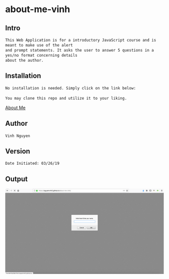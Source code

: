 # about-me-vinh

## Intro

    This Web Application is for a introductory JavaScript course and is meant to make use of the alert 
    and prompt statements. It asks the user to answer 5 questions in a yes/no format concerning details 
    about the author.

## Installation

    No installation is needed. Simply click on the link below:

    You may clone this repo and utilize it to your liking.

  [About Me](https://github.com/nguyenvinh2/about-me-vinh/)

## Author

    Vinh Nguyen

## Version

    Date Initiated: 03/26/19

## Output

![Image](img/output.png)
